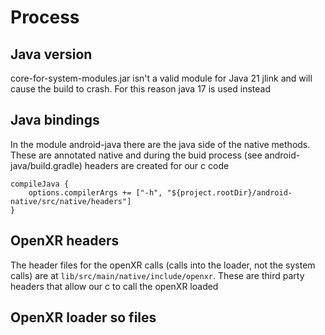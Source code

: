# Process

## Java version

core-for-system-modules.jar isn't a valid module for Java 21 jlink and will cause the build 
to crash. For this reason java 17 is used instead

## Java bindings

In the module android-java there are the java side of the native methods. These are annotated 
native and during the buid process (see android-java/build.gradle) headers are created for our c code

    compileJava {
        options.compilerArgs += ["-h", "${project.rootDir}/android-native/src/native/headers"]
    }

## OpenXR headers

The header files for the openXR calls (calls into the loader, not the system calls) are at 
`lib/src/main/native/include/openxr`. These are third party headers that allow our c to call 
the openXR loaded

## OpenXR loader so files
